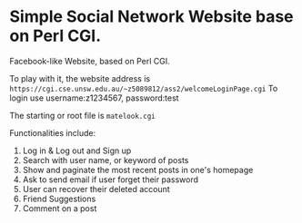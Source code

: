 # Simple Social Network Website base on Perl CGI.
Facebook-like Website, based on Perl CGI.

To play with it, the website address is `https://cgi.cse.unsw.edu.au/~z5089812/ass2/welcomeLoginPage.cgi`
To login use username:z1234567, password:test

The starting or root file is `matelook.cgi`

Functionalities include:
1. Log in & Log out and Sign up
2. Search with user name, or keyword of posts
3. Show and paginate the most recent posts in one's homepage
4. Ask to send email if user forget their password
5. User can recover their deleted account
6. Friend Suggestions
7. Comment on a post

